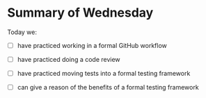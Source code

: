 # Summary of Wednesday

Today we:

- [ ] have practiced working in a formal GitHub workflow
- [ ] have practiced doing a code review
- [ ] have practiced moving tests into a formal testing framework
- [ ] can give a reason of the benefits of a formal testing framework



